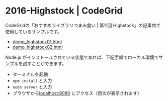 # 2016-Highstock | CodeGrid

CodeGridの「おすすめライブラリつまみ食い | 第11回 Highstock」の記事内で使用しているサンプルです。

- [demo_highstock01.html](http://codegrid.github.io/2016-stockchart/01/demo_highstock01.html)
- [demo_highstock02.html](http://codegrid.github.io/2016-stockchart/01/demo_highstock02.html)


Node.js がインストールされている状態であれば、下記手順でローカル環境でサンプルを試すことができます。

- ターミナルを起動
- `npm install` と入力
- `node server` と入力
- ブラウザから[localhost:8080](http://localhost:8080) にアクセス（目次が表示されます）
